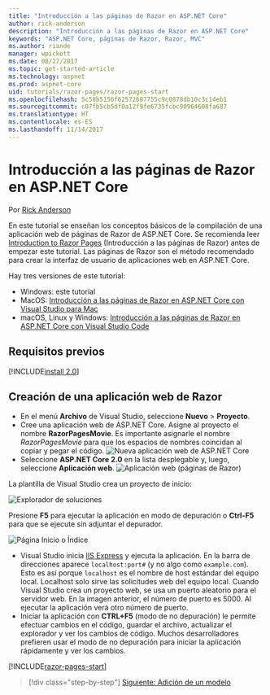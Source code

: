 ```yaml
---
title: "Introducción a las páginas de Razor en ASP.NET Core"
author: rick-anderson
description: "Introducción a las páginas de Razor en ASP.NET Core"
keywords: "ASP.NET Core, páginas de Razor, Razor, MVC"
ms.author: riande
manager: wpickett
ms.date: 08/27/2017
ms.topic: get-started-article
ms.technology: aspnet
ms.prod: aspnet-core
uid: tutorials/razor-pages/razor-pages-start
ms.openlocfilehash: 5c58b5156f62572687755c9c0878db10c3c14eb1
ms.sourcegitcommit: c07fb5cb5df0a12f9fe6735fcbc90964608fa687
ms.translationtype: HT
ms.contentlocale: es-ES
ms.lasthandoff: 11/14/2017
---
```

# <a name="getting-started-with-razor-pages-in-aspnet-core"></a>Introducción a las páginas de Razor en ASP.NET Core

Por [Rick Anderson](https://twitter.com/RickAndMSFT)

En este tutorial se enseñan los conceptos básicos de la compilación de una aplicación web de páginas de Razor de ASP.NET Core. Se recomienda leer [Introduction to Razor Pages](xref:mvc/razor-pages/index) (Introducción a las páginas de Razor) antes de empezar este tutorial. Las páginas de Razor son el método recomendado para crear la interfaz de usuario de aplicaciones web en ASP.NET Core.

Hay tres versiones de este tutorial:

* Windows: este tutorial
* MacOS: [Introducción a las páginas de Razor en ASP.NET Core con Visual Studio para Mac](xref:tutorials/razor-pages-mac/razor-pages-start)
* macOS, Linux y Windows: [Introducción a las páginas de Razor en ASP.NET Core con Visual Studio Code](xref:tutorials/razor-pages-vsc/razor-pages-start)

## <a name="prerequisites"></a>Requisitos previos

[!INCLUDE[install 2.0](../../includes/install2.0.md)]

## <a name="create-a-razor-web-app"></a>Creación de una aplicación web de Razor

* En el menú **Archivo** de Visual Studio, seleccione **Nuevo** > **Proyecto**.
* Cree una aplicación web de ASP.NET Core. Asigne al proyecto el nombre **RazorPagesMovie**. Es importante asignarle el nombre *RazorPagesMovie* para que los espacios de nombres coincidan al copiar y pegar el código.
  ![Nueva aplicación web de ASP.NET Core](../../mvc/razor-pages/index/_static/np.png)
* Seleccione **ASP.NET Core 2.0** en la lista desplegable y, luego, seleccione **Aplicación web**.
  ![Aplicación web (páginas de Razor)](../../mvc/razor-pages/index/_static/np2.png)

La plantilla de Visual Studio crea un proyecto de inicio:

![Explorador de soluciones](razor-pages-start/_static/se.png)

Presione **F5** para ejecutar la aplicación en modo de depuración o **Ctrl-F5** para que se ejecute sin adjuntar el depurador.

![Página Inicio o Índice](razor-pages-start/_static/home.png)

* Visual Studio inicia [IIS Express](https://docs.microsoft.com/iis/extensions/introduction-to-iis-express/iis-express-overview) y ejecuta la aplicación. En la barra de direcciones aparece `localhost:port#` (y no algo como `example.com`). Esto es así porque `localhost` es el nombre de host estándar del equipo local. Localhost solo sirve las solicitudes web del equipo local. Cuando Visual Studio crea un proyecto web, se usa un puerto aleatorio para el servidor web. En la imagen anterior, el número de puerto es 5000. Al ejecutar la aplicación verá otro número de puerto.
* Iniciar la aplicación con **CTRL+F5** (modo de no depuración) le permite efectuar cambios en el código, guardar el archivo, actualizar el explorador y ver los cambios de código. Muchos desarrolladores prefieren usar el modo de no depuración para iniciar la aplicación rápidamente y ver los cambios.

[!INCLUDE[razor-pages-start](../../includes/RP/razor-pages-start.md)]

>[!div class="step-by-step"]
[Siguiente: Adición de un modelo](xref:tutorials/razor-pages/model)
